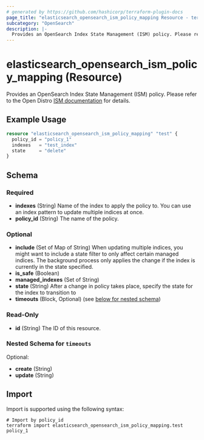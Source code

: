 ```yaml
---
# generated by https://github.com/hashicorp/terraform-plugin-docs
page_title: "elasticsearch_opensearch_ism_policy_mapping Resource - terraform-provider-elasticsearch"
subcategory: "OpenSearch"
description: |-
  Provides an OpenSearch Index State Management (ISM) policy. Please refer to the Open Distro ISM documentation https://opendistro.github.io/for-elasticsearch-docs/docs/ism/ for details.
---
```


# elasticsearch_opensearch_ism_policy_mapping (Resource)

Provides an OpenSearch Index State Management (ISM) policy. Please refer to the Open Distro [ISM documentation](https://opendistro.github.io/for-elasticsearch-docs/docs/ism/) for details.

## Example Usage

```terraform
resource "elasticsearch_opensearch_ism_policy_mapping" "test" {
  policy_id = "policy_1"
  indexes   = "test_index"
  state     = "delete"
}
```

<!-- schema generated by tfplugindocs -->
## Schema

### Required

- **indexes** (String) Name of the index to apply the policy to. You can use an index pattern to update multiple indices at once.
- **policy_id** (String) The name of the policy.

### Optional

- **include** (Set of Map of String) When updating multiple indices, you might want to include a state filter to only affect certain managed indices. The background process only applies the change if the index is currently in the state specified.
- **is_safe** (Boolean)
- **managed_indexes** (Set of String)
- **state** (String) After a change in policy takes place, specify the state for the index to transition to
- **timeouts** (Block, Optional) (see [below for nested schema](#nestedblock--timeouts))

### Read-Only

- **id** (String) The ID of this resource.

<a id="nestedblock--timeouts"></a>
### Nested Schema for `timeouts`

Optional:

- **create** (String)
- **update** (String)

## Import

Import is supported using the following syntax:

```shell
# Import by policy_id
terraform import elasticsearch_opensearch_ism_policy_mapping.test policy_1
```
